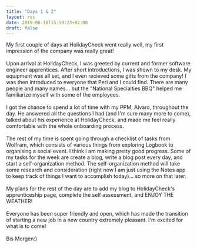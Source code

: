 ```yaml
---
title: "Days 1 & 2"
layout: rss
date: 2019-06-18T15:50:23+02:00
draft: false
---
```

<p>
My first couple of days at HolidayCheck went really well, my first impression of the company was really great!
<br><br>
Upon arrival at HolidayCheck, I was greeted by current and former software engineer apprentices. After short introductions, I was shown to my desk. My equipment was all set, and I even recieved some gifts from the company! I was then introduced to everyone that Peri and I could find. There are many people and many names... but the "National Specialties BBQ" helped me familiarize myself with some of the employees.
<br><br>
I got the chance to spend a lot of time with my PPM, Alvaro, throughout the day. He answered all the questions I had (and I'm sure many more to come), talked about his experience at HolidayCheck, and made me feel really comfortable with the whole onboarding process.
<br><br>
The rest of my time is spent going through a checklist of tasks from Wolfram, which consists of various things from exploring Logbook to organising a social event. I think I am making pretty good progress.
Some of my tasks for the week are create a blog, write a blog post every day, and start a self-organization method. The self-organization method will take some research and consideration (right now I am just using the Notes app to keep track of things I want to accomplish today)... so more on that later.
<br><br>
My plans for the rest of the day are to add my blog to HolidayCheck's apprenticeship page, complete the self assessment, and ENJOY THE WEATHER!
<br><br>
Everyone has been super friendly and open, which has made the transition of starting a new job in a new country extremely pleasant. I'm excited for what is to come!
<br><br>
Bis Morgen:)
<br>
<br>
<br>
</p>